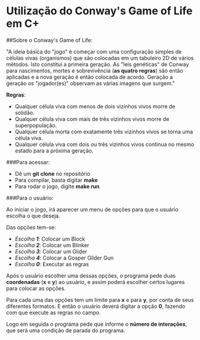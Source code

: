 # Utilização do  Conway's Game of Life em C+
##Sobre o Conway's Game of Life:

  "A ideia básica do "jogo" é começar com uma configuração simples de células vivas (organismos) que são colocadas em um tabuleiro 2D de vários métodos. Isto constitui a primeira geração. As "leis genéticas" de Conway para nascimentos, mortes e sobrevivência (**as quatro regras**) são então aplicadas e a nova geração é então colocada de acordo. Geração a geração os "jogador(es)" observam as várias imagens que surgem."

**Regras**: 

- Qualquer célula viva com menos de dois vizinhos vivos morre de solidão.
- Qualquer célula viva com mais de três vizinhos vivos morre de superpopulação.
- Qualquer célula morta com exatamente três vizinhos vivos se torna uma célula viva.
- Qualquer célula viva com dois ou três vizinhos vivos continua no mesmo estado para a próxima geração.

###Para acessar:

  - Dê um **git clone** no repositório 
  - Para compilar, basta digitar **make**
  - Para rodar o jogo, digite **make run**

###Para o usuário:

Ao iniciar o jogo, irá aparecer um menu de opções para que o usuário escolha o que deseja.

Das opções tem-se:

- *Escolha **1**:* Colocar um Block
- *Escolha **2**:* Colocar um Blinker
- *Escolha **3**:* Colocar um Glider
- *Escolha **4**:* Colocar a Gosper Glider Gun
- *Escolha **0**:* Executar as regras

Após o usuário escolher uma dessas opções, o programa pede duas **coordenadas** (**x** e **y**) ao usuário, e assim poderá escolher certos lugares para colocar as opções.

Para cada uma das opções tem um limite para **x** e para **y**, por conta de seus diferentes formatos. E então o usuário deverá digitar a opção **0**, fazendo com que execute as regras no campo. 

Logo em seguida o programa pede que informe o **número de interações**, que será uma condição de parada do programa.



